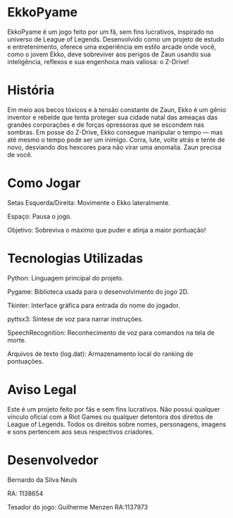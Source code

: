 # EkkoPyame
EkkoPyame é um jogo feito por um fã, sem fins lucrativos, inspirado no universo de League of Legends. Desenvolvido como um projeto de estudo e entretenimento, oferece uma experiência em estilo arcade onde você, como o jovem Ekko, deve sobreviver aos perigos de Zaun usando sua inteligência, reflexos e sua engenhoca mais valiosa: o Z-Drive!

# História
Em meio aos becos tóxicos e à tensão constante de Zaun, Ekko é um gênio inventor e rebelde que tenta proteger sua cidade natal das ameaças das grandes corporações e de forças opressoras que se escondem nas sombras. Em posse do Z-Drive, Ekko consegue manipular o tempo — mas até mesmo o tempo pode ser um inimigo. Corra, lute, volte atrás e tente de novo, desviando dos hexcores para não virar uma anomalia. Zaun precisa de você.

# Como Jogar
Setas Esquerda/Direita: Movimente o Ekko lateralmente.

Espaço: Pausa o jogo.

Objetivo: Sobreviva o máximo que puder e atinja a maior pontuação!

# Tecnologias Utilizadas
Python: Linguagem principal do projeto.

Pygame: Biblioteca usada para o desenvolvimento do jogo 2D.

Tkinter: Interface gráfica para entrada do nome do jogador.

pyttsx3: Síntese de voz para narrar instruções.

SpeechRecognition: Reconhecimento de voz para comandos na tela de morte.

Arquivos de texto (log.dat): Armazenamento local do ranking de pontuações.

# Aviso Legal
Este é um projeto feito por fãs e sem fins lucrativos. Não possui qualquer vínculo oficial com a Riot Games ou qualquer detentora dos direitos de League of Legends. Todos os direitos sobre nomes, personagens, imagens e sons pertencem aos seus respectivos criadores.

# Desenvolvedor
Bernardo da Silva Neuls

RA: 1138654

Tesador do jogo: Guilherme Menzen
RA:1137973
